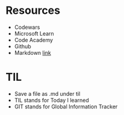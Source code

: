 # Resources

- Codewars
- Microsoft Learn
- Code Academy
- Github
- Markdown [link](https://docs.github.com/en/get-started/writing-on-github/getting-started-with-writing-and-formatting-on-github/basic-writing-and-formatting-syntax)

# TIL

- Save a file as .md under til
- TIL stands for Today I learned
- GIT stands for Global Information Tracker
